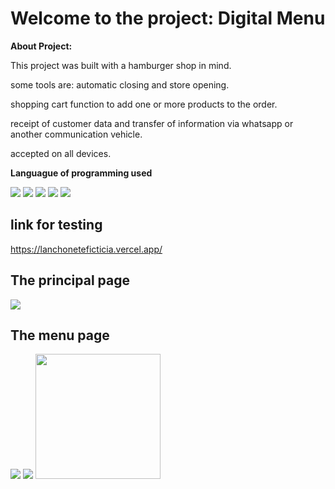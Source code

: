 # Welcome to the project: Digital Menu

**About Project:**
 <div>
 <p>This project was built with a hamburger shop in mind.</p>

 <p>some tools are: automatic closing and store opening.</p>

 <p>shopping cart function to add one or more products to the order.</p>

 <p>receipt of customer data and transfer of information via whatsapp or another communication vehicle.</p>

 <p>accepted on all devices.</p>
</div>

**Languague of programming  used**
<div>
<img src="https://img.shields.io/badge/html-f06529?style=for-the-badge&logo=html5&logoColor=white">
<img src="https://img.shields.io/badge/css-2965f1?style=for-the-badge&logo=css3&logoColor=white">
<img src="https://img.shields.io/badge/scss-e31b5f?style=for-the-badge&logo=sass&logoColor=white">
<img src="https://img.shields.io/badge/jQuery-01021a?style=for-the-badge&logo=jquery&logoColor=white">
<img src="https://img.shields.io/badge/javascript-F0DB4F?style=for-the-badge&logo=javascript&logoColor=black">
</div>

## link for testing
https://lanchoneteficticia.vercel.app/

 ## The principal page
 <img src="https://i.ibb.co/0yr0qj9/Screenshot-2023-06-28-12-02-00.png">

## The menu page
  <img src ="https://i.ibb.co/fHNrshD/Screenshot-2023-06-28-12-03-14.png">
  <img src ="https://i.ibb.co/Xspx7BN/Screenshot-2023-06-28-12-03-05.png">

 <img src="https://media.tenor.com/xTHYb1hgDHgAAAAC/excited-parrot.gif" width="200px">